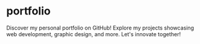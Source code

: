 # portfolio
 Discover my personal portfolio on GitHub! Explore my projects showcasing web development, graphic design, and more. Let's innovate together!
